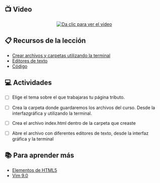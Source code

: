 ## :tv: Video

<div align="center">
  <a target="_blank" href="https://drive.google.com/file/d/1gMGkRweiPrN3EX_7c3jfu1g0VOjPPppd/view?usp=sharing"><img src="https://github.com/wizeline/web-development-bootcamp/blob/fd87759fdb255a0d93d0dd4c6dc2ffadb726acd6/pre-curso/modulo_2/sesion_2.1/portada%20video.png" alt="Da clic para ver el vídeo"></a>
</div>

## :clipboard: Recursos de la lección

- [Crear archivos y carpetas utilizando la terminal](crear-archivos-y-carpetas-usando-la-terminal.md)
- [Editores de texto](editores-de-texto.md)
- [Código](https://github.com/wizeline/web-development-bootcamp-project/tree/pre-curso/sesion_2-1/pre-curso/tribute-page)


## :computer: Actividades

- [ ] Elige el tema sobre el que trabajaras tu página tributo.
- [ ] Crea la carpeta donde guardaremos los archivos del curso. Desde la interfazgráfica y utilizando la terminal.
- [ ] Crea el archivo index.html dentro de la carpeta que creaste
- [ ] Abre el archivo con diferentes editores de texto, desde la interfaz gráfica y la terminal


## :books: Para aprender más

- [Elementos de HTML5](https://www.w3docs.com/snippets/html/html5-page-structure.html )
- [Vim 9.0](https://www.genbeta.com/desarrollo/version-9-0-vim-historico-editor-texto-ahora-incorpora-lenguaje-scripting-1000-veces-rapido)
